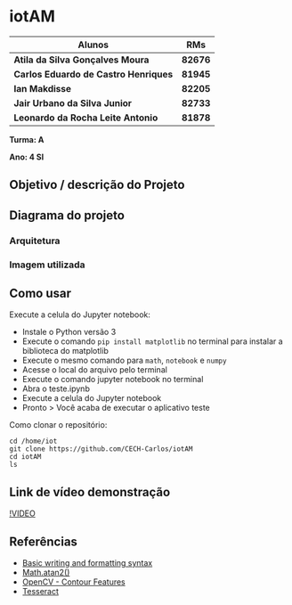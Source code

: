 # iotAM

| **Alunos** | **RMs** |
| --- | --- |
|**Atila da Silva Gonçalves Moura**| **82676** |
|**Carlos Eduardo de Castro Henriques**| **81945** |
|**Ian Makdisse**| **82205** |
|**Jair Urbano da Silva Junior**| **82733** |
|**Leonardo da Rocha Leite Antonio**| **81878** |

<!--TODO: Pegar o RM do pessoal. -->

**Turma: A**

**Ano: 4 SI**

## Objetivo / descrição do Projeto

## Diagrama do projeto

### Arquitetura

### Imagem utilizada

## Como usar 

Execute a celula do Jupyter notebook:

* Instale o Python versão 3
* Execute o comando `pip install matplotlib` no terminal para instalar a biblioteca do matplotlib 
* Execute o mesmo comando para `math`, `notebook` e `numpy`
* Acesse o local do arquivo pelo terminal
* Execute o comando jupyter notebook no terminal
* Abra o teste.ipynb
* Execute a celula do Jupyter notebook
* Pronto > Você acaba de executar o aplicativo teste

Como clonar o repositório:

    cd /home/iot
    git clone https://github.com/CECH-Carlos/iotAM
    cd iotAM
    ls


## Link de vídeo demonstração

[!VIDEO](https://youtu.be/wv0MEnzSnEs?quality=12)


## Referências 

* [Basic writing and formatting syntax](https://docs.github.com/en/github/writing-on-github/getting-started-with-writing-and-formatting-on-github/basic-writing-and-formatting-syntax)
* [Math.atan2()](https://developer.mozilla.org/pt-BR/docs/Web/JavaScript/Reference/Global_Objects/Math/atan2)
* [OpenCV - Contour Features](https://docs.opencv.org/4.x/dd/d49/tutorial_py_contour_features.html)
* [Tesseract](https://github.com/UB-Mannheim/tesseract/wiki)
